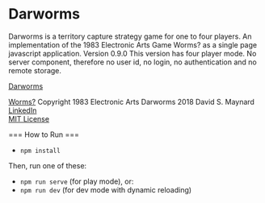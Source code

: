 # Darworms
Darworms is a territory capture strategy game for one to four players.
An implementation of the 1983 Electronic Arts Game Worms? as a single page javascript application.
Version 0.9.0
This version has four player mode.
No server component, therefore no user id, no login, no authentication and no
remote storage.

[Darworms](https://dmaynard.github.io/Darworms/)

[Worms?](https://en.wikipedia.org/wiki/Worms%3F) Copyright 1983 Electronic Arts
Darworms 2018 David S. Maynard<br>
[LinkedIn](https://www.linkedin.com/in/david-maynard-86ab3/)<br>
[MIT License](https://github.com/dmaynard/Darworms/blob/master/LICENSE)

=== How to Run ===

- `npm install`

Then, run one of these:

- `npm run serve` (for play mode), or:
- `npm run dev` (for dev mode with dynamic reloading)
